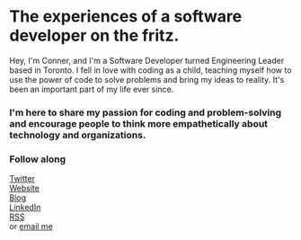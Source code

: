 # The experiences of a software developer on the fritz.
Hey, I'm Conner, and I'm a Software Developer turned Engineering Leader based in Toronto.
I fell in love with coding as a child, teaching myself how to use the power of code to solve problems and bring my ideas to reality. It's been an important part of my life ever since.
### I'm here to share my passion for coding and problem-solving and encourage people to think more empathetically about technology and organizations.

### Follow along
[Twitter](https://twitter.com/connerfritz)  
[Website](https://connerfritz.com)  
[Blog](https://connerfritz.com/blog)  
[LinkedIn](https://linkedin.com/in/connerfritz)  
[RSS](https://connerfritz.com/rss.xml)  
or [email me](mailto:me@connerfritz.com)
